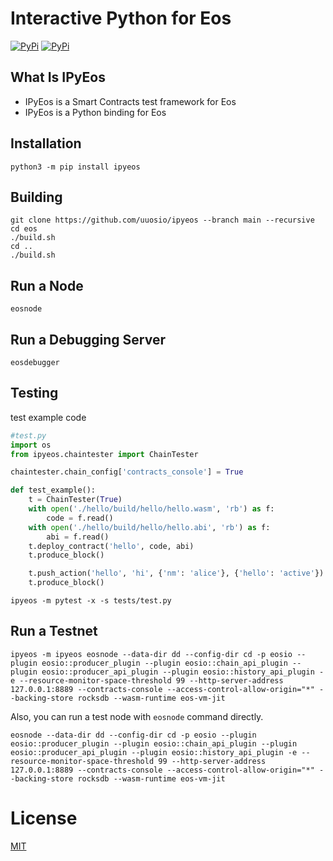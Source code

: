 # Interactive Python for Eos

[![PyPi](https://img.shields.io/pypi/v/ipyeos.svg)](https://pypi.org/project/ipyeos)
[![PyPi](https://img.shields.io/pypi/dm/ipyeos.svg)](https://pypi.org/project/ipyeos)


## What Is IPyEos

- IPyEos is a Smart Contracts test framework for Eos
- IPyEos is a Python binding for Eos

## Installation

```
python3 -m pip install ipyeos
```

## Building

```
git clone https://github.com/uuosio/ipyeos --branch main --recursive
cd eos
./build.sh
cd ..
./build.sh
```

## Run a Node

```
eosnode
```

## Run a Debugging Server

```
eosdebugger
```

## Testing

test example code

```python
#test.py
import os
from ipyeos.chaintester import ChainTester

chaintester.chain_config['contracts_console'] = True

def test_example():
    t = ChainTester(True)
    with open('./hello/build/hello/hello.wasm', 'rb') as f:
        code = f.read()
    with open('./hello/build/hello/hello.abi', 'rb') as f:
        abi = f.read()
    t.deploy_contract('hello', code, abi)
    t.produce_block()

    t.push_action('hello', 'hi', {'nm': 'alice'}, {'hello': 'active'})
    t.produce_block()
```

```
ipyeos -m pytest -x -s tests/test.py
```

## Run a Testnet

```
ipyeos -m ipyeos eosnode --data-dir dd --config-dir cd -p eosio --plugin eosio::producer_plugin --plugin eosio::chain_api_plugin --plugin eosio::producer_api_plugin --plugin eosio::history_api_plugin -e --resource-monitor-space-threshold 99 --http-server-address 127.0.0.1:8889 --contracts-console --access-control-allow-origin="*" --backing-store rocksdb --wasm-runtime eos-vm-jit
```

Also, you can run a test node with `eosnode` command directly.

```
eosnode --data-dir dd --config-dir cd -p eosio --plugin eosio::producer_plugin --plugin eosio::chain_api_plugin --plugin eosio::producer_api_plugin --plugin eosio::history_api_plugin -e --resource-monitor-space-threshold 99 --http-server-address 127.0.0.1:8889 --contracts-console --access-control-allow-origin="*" --backing-store rocksdb --wasm-runtime eos-vm-jit
```

# License
[MIT](./LICENSE)

